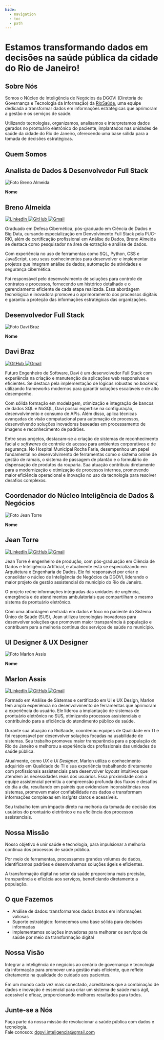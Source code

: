 ```yaml
---
hide:
  - navigation
  - toc
  - path
---
```


# Estamos transformando dados em decisões na saúde pública da cidade do Rio de Janeiro!

## **Sobre Nós**
Somos o Núcleo de Inteligência de Negócios da DGOVI (Diretoria de Governança e Tecnologia da Informação) da [RioSaúde](https://riosaude.prefeitura.rio/), uma equipe dedicada a transformar dados em informações estratégicas que aprimoram a gestão e os serviços de saúde.  

Utilizando tecnologias, organizamos, analisamos e interpretamos dados gerados no prontuário eletrônico do paciente, implantados nas unidades de saúde da cidade do Rio de Janeiro, oferecendo uma base sólida para a tomada de decisões estratégicas.

## **Quem Somos**

<section class="descricao_cargo" id="breno-profile">
  <h2><strong>Analista de Dados & Desenvolvedor Full Stack</strong></h2>
  <div class="profile-card">
    <div class="profile-image">
      <img src="src/breno.png" alt="Foto Breno Almeida">
    </div>
    <div class="profile-info">
      <p><strong>Nome</strong></p>
      <h2><strong>Breno Almeida</strong></h2>
      <div class="social-links">
        <a href="https://www.linkedin.com/in/breno-ribeiro-almeida/" target="_blank">
          <img src="https://cdn.jsdelivr.net/gh/devicons/devicon@latest/icons/linkedin/linkedin-original.svg" alt="LinkedIn">
        </a>
        <a href="https://github.com/brenorial" target="_blank">
          <img src="https://cdn.jsdelivr.net/gh/devicons/devicon@latest/icons/github/github-original.svg" alt="GitHub">
        </a>
        <a href="mailto:brenoalmeida.riosaude@gmail.com" target="_blank">
          <img src="https://img.icons8.com/?size=100&id=P7UIlhbpWzZm&format=png&color=000000" alt="Gmail">
        </a>
      </div>
    </div>
  </div>
  <div class="cargo_info">
    <p>Graduado em Defesa Cibernética, pós-graduado em Ciência de Dados e Big Data, cursando especialização em Denvolvimento Full Stack pela PUC-RIO, além de certificação profissional em Análise de Dados, Breno Almeida se destaca como pesquisador na área de extração e análise de dados.</p>
    <p>Com experiência no uso de ferramentas como SQL, Python, CSS e JavaScript, usou seus conhecimentos para desenvolver e implementar projetos que integram análise de dados, automação de atividades e segurança cibernética.</p>
    <p>Foi responsável pelo desenvolvimento de soluções para controle de contratos e processos, fornecendo um histórico detalhado e o gerenciamento eficiente de cada etapa realizada. Essa abordagem tecnológica e inovadora promoveu o aprimoramento dos processos digitais e garantiu a proteção das informações estratégicas das organizações.</p>
  </div>
</section>

<section class="descricao_cargo" id="davi-profile">
  <h2><strong>Desenvolvedor Full Stack</strong></h2>
  <div class="profile-card">
    <div class="profile-image">
      <img src="src/davi.jpeg" alt="Foto Davi Braz">
    </div>
    <div class="profile-info">
      <p><strong>Nome</strong></p>
      <h2><strong>Davi Braz</strong></h2>
      <div class="social-links">
        <a href="https://github.com/DaviBrazz" target="_blank">
          <img src="https://cdn.jsdelivr.net/gh/devicons/devicon@latest/icons/github/github-original.svg" alt="GitHub">
        </a>
        <a href="mailto:davibraz.riosaude@gmail.com" target="_blank">
          <img src="https://img.icons8.com/?size=100&id=P7UIlhbpWzZm&format=png&color=000000" alt="Gmail">
        </a>
      </div>
    </div>
  </div>
  <div class="cargo_info">
    <p>Futuro Engenheiro de Software, Davi é um desenvolvedor Full Stack com experiência na criação e manutenção de aplicações web responsivas e eficientes. Se destaca pela implementação de lógicas robustas no <em>backend</em>, utilizando frameworks modernos para garantir soluções escaláveis e de alto desempenho.</p>
    <p>Com sólida formação em modelagem, otimização e integração de bancos de dados SQL e NoSQL, Davi possui expertise na configuração, desenvolvimento e consumo de APIs. Além disso, aplica técnicas avançadas de visão computacional para automação de processos, desenvolvendo soluções inovadoras baseadas em processamento de imagens e reconhecimento de padrões.</p>
    <p>Entre seus projetos, destacam-se a criação de sistemas de reconhecimento facial e <em>softwares</em> de controle de acesso para ambientes corporativos e de segurança. No Hospital Municipal Rocha Faria, desempenhou um papel fundamental no desenvolvimento de ferramentas como o sistema online de gestão de ramais, o sistema de passagem de plantão e o formulário de dispensação de produtos da rouparia. Sua atuação contribuiu diretamente para a modernização e otimização de processos internos, promovendo maior eficiência operacional e inovação no uso da tecnologia para resolver desafios complexos.</p>
  </div>

</section>


<section class="descricao_cargo" id="jean-profile">
  <h2><strong>Coordenador do Núcleo Inteligência de Dados & Negócios</strong></h2>
  <div class="profile-card">
    <div class="profile-image">
      <img src="src/jean.png" alt="Foto Jean Torre">
    </div>
    <div class="profile-info">
      <p><strong>Nome</strong></p>
      <h2><strong>Jean Torre</strong></h2>
      <div class="social-links">
        <a href="https://www.linkedin.com/in/jean-torre-44a27914b/" target="_blank">
          <img src="https://cdn.jsdelivr.net/gh/devicons/devicon@latest/icons/linkedin/linkedin-original.svg" alt="LinkedIn">
        </a>
        <a href="https://github.com/jeantorre" target="_blank">
          <img src="https://cdn.jsdelivr.net/gh/devicons/devicon@latest/icons/github/github-original.svg" alt="GitHub">
        </a>
        <a href="mailto:jean.riosaude@gmail.com" target="_blank">
          <img src="https://img.icons8.com/?size=100&id=P7UIlhbpWzZm&format=png&color=000000" alt="Gmail">
        </a>
      </div>
    </div>
  </div>
  <div class="cargo_info">
    <p>Jean Torre é engenheiro de produção, com pós-graduação em Ciência de Dados e Inteligência Artificial, e atualmente está se especializando em Arquitetura e Engenharia de Dados. Ele foi responsável por criar e consolidar o núcleo de Inteligência de Negócios da DGOVI, liderando o maior projeto de gestão assistencial do município do Rio de Janeiro.</p>
    <p>O projeto reúne informações integradas das unidades de urgência, emergência e de atendimentos ambulatoriais que compartilham o mesmo sistema de prontuário eletrônico.</p>
    <p>Com uma abordagem centrada em dados e foco no paciente do Sistema Único de Saúde (SUS), Jean utilizou tecnologias inovadoras para desenvolver soluções que promovem maior transparência à população e contribuem para a melhoria contínua dos serviços de saúde no município.</p>
  </div>
</section>

<section class="descricao_cargo" id="marlon-profile">
  <h2><strong>UI Designer & UX Designer</strong></h2>
  <div class="profile-card">
    <div class="profile-image">
      <img src="src/marlon.png" alt="Foto Marlon Assis">
    </div>
    <div class="profile-info">
      <p><strong>Nome</strong></p>
      <h2><strong>Marlon Assis</strong></h2>
      <div class="social-links">
        <a href="https://www.linkedin.com/in/marlon-assis-910484192/" target="_blank">
          <img src="https://cdn.jsdelivr.net/gh/devicons/devicon@latest/icons/linkedin/linkedin-original.svg" alt="LinkedIn">
        </a>
        <a href="https://github.com/marlonassisdv" target="_blank">
          <img src="https://cdn.jsdelivr.net/gh/devicons/devicon@latest/icons/github/github-original.svg" alt="GitHub">
        </a>
        <a href="mailto:marlonassis.riosaude@gmail.com" target="_blank">
          <img src="https://img.icons8.com/?size=100&id=P7UIlhbpWzZm&format=png&color=000000" alt="Gmail">
        </a>
      </div>
    </div>
  </div>
  <div class="cargo_info">
    <p>Formado em Análise de Sistemas e certificado em UI e UX Design, Marlon tem ampla experiência no desenvolvimento de ferramentas que aprimoram a experiência do usuário. Ele liderou a implantação de sistemas de prontuário eletrônico no SUS, otimizando processos assistenciais e contribuindo para a eficiência do atendimento público de saúde.</p>
    <p>Durante sua atuação na RioSaúde, coordenou equipes de Qualidade em TI e foi responsável por desenvolver soluções focadas na usabilidade de sistemas. Seu trabalho promoveu maior transparência para a população do Rio de Janeiro e melhorou a experiência dos profissionais das unidades de saúde pública.</p>
    <p>Atualmente, como <em>UX</em> e <em>UI Designer</em>, Marlon utiliza o conhecimento adquirido em Qualidade de TI e sua experiência trabalhando diretamente com profissionais assistenciais para desenvolver <em>layouts</em> intuitivos que atendem às necessidades reais dos usuários. Essa proximidade com a equipe assistencial permitiu a compreensão profunda dos fluxos e desafios do dia a dia, resultando em painéis que evidenciam inconsistências nos sistemas, promovem maior confiabilidade nos dados e transformam informações complexas em <em>insights</em> claros e acessíveis.</p> 
    <p>Seu trabalho tem um impacto direto na melhoria da tomada de decisão dos usuários do prontuário eletrônico e na eficiência dos processos assistenciais.</p>
  </div>
</section>


## **Nossa Missão**
Nosso objetivo é unir saúde e tecnologia, para impulsionar a melhoria contínua dos processos de saúde pública.  

Por meio de ferramentas, processamos grandes volumes de dados, identificamos padrões e desenvolvemos soluções ágeis e eficientes.  

A transformação digital no setor da saúde proporciona mais precisão, transparência e eficácia aos serviços, beneficiando diretamente a população.

## **O que Fazemos**
- Análise de dados: transformamos dados brutos em informações valiosas  
- Suporte estratégico: fornecemos uma base sólida para decisões informadas  
- Implementamos soluções inovadoras para melhorar os serviços de saúde por meio da transformação digital  

## **Nossa Visão**
Integrar a inteligência de negócios ao cenário de governança e tecnologia da informação para promover uma gestão mais eficiente, que reflete diretamente na qualidade do cuidado aos pacientes.  

Em um mundo cada vez mais conectado, acreditamos que a combinação de dados e inovação é essencial para criar um sistema de saúde mais ágil, acessível e eficaz, proporcionando melhores resultados para todos.

## **Junte-se a Nós**
Faça parte da nossa missão de revolucionar a saúde pública com dados e tecnologia.  
Fale conosco: [dgovi.inteligencia@gmail.com](mailto:dgovi.inteligencia@gmail.com)
